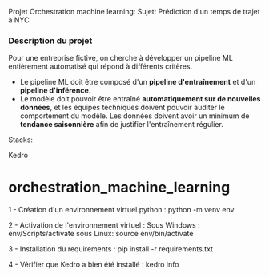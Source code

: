 Projet Orchestration machine learning:
Sujet: Prédiction d'un temps de trajet à NYC

### Description du projet

Pour une entreprise fictive, on cherche à développer un pipeline ML entièrement automatisé qui répond à différents critères.

- Le pipeline ML doit être composé d'un **pipeline d'entraînement** et d'un **pipeline d'inférence**.
- Le modèle doit pouvoir être entraîné **automatiquement sur de nouvelles données**, et les équipes techniques doivent pouvoir auditer le comportement du modèle. Les données doivent avoir un minimum de **tendance saisonnière** afin de justifier l'entraînement régulier.

Stacks:

Kedro







# orchestration_machine_learning
1 - Création d'un environnement virtuel python :
    python -m venv env

2 -  Activation de l'environnement virtuel :
    Sous Windows : 
        env/Scripts/activate
    sous Linux:
        source env/bin/activate

3 - Installation du requirements :
    pip install -r requirements.txt

4 - Vérifier que Kedro a bien été installé :
    kedro info
